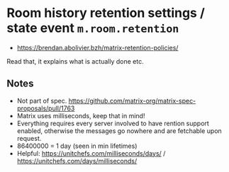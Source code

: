 # Room history retention settings / state event `m.room.retention`

* https://brendan.abolivier.bzh/matrix-retention-policies/

Read that, it explains what is actually done etc.

## Notes

* Not part of spec. https://github.com/matrix-org/matrix-spec-proposals/pull/1763
* Matrix uses milliseconds, keep that in mind!
* Everything requires every server involved to have rention support enabled,
  otherwise the messages go nowhere and are fetchable upon request.
* 86400000 = 1 day (seen in min lifetimes)
* Helpful: https://unitchefs.com/milliseconds/days/ / https://unitchefs.com/days/milliseconds/
